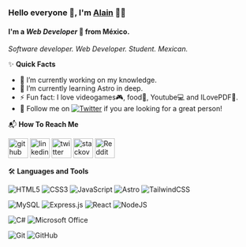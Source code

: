 ### Hello everyone 👋, I'm [Alain](https://github.com/ajlittlebro) 👩‍💻
#### I'm a ***Web Developer*** 🚀 from México.
*Software developer. Web Developer. Student. Mexican.*

✨ **Quick Facts**
- 🔭 I’m currently working on my knowledge. 
- 🌱 I’m currently learning Astro in deep. 
- ⚡ Fun fact: I love videogames🎮, food🍔, Youtube💻 and ILovePDF📑.
- 🤍 Follow me on [![Twitter](https://img.shields.io/twitter/url/https/twitter.com/ajlittlebro.svg?style=social&label=Follow%20%40ajlittlebro)](https://twitter.com/ajlittlebro) if you are looking for a great person!





📬 **How To Reach Me**

[<img src='https://cdn.jsdelivr.net/npm/simple-icons@3.0.1/icons/github.svg' alt='github' height='40'>](https://github.com/ajlittlebro)  [<img src='https://cdn.jsdelivr.net/npm/simple-icons@3.0.1/icons/linkedin.svg' alt='linkedin' height='40'>](https://www.linkedin.com/in/alain-tolentinoi/)  [<img src='https://cdn.jsdelivr.net/npm/simple-icons@3.0.1/icons/twitter.svg' alt='twitter' height='40'>](https://twitter.com/ajlittlebro)  [<img src='https://cdn.jsdelivr.net/npm/simple-icons@3.0.1/icons/stackoverflow.svg' alt='stackoverflow' height='40'>](https://stackoverflow.com/users/22049362/ajlittlebro)  [<img src='https://cdn.jsdelivr.net/npm/simple-icons@3.0.1/icons/reddit.svg' alt='Reddit' height='40'>](https://www.reddit.com/user/ajlittlebro)  

🛠️ **Languages and Tools**

![HTML5](https://img.shields.io/badge/html5-%23E34F26.svg?style=for-the-badge&logo=html5&logoColor=white) ![CSS3](https://img.shields.io/badge/css3-%231572B6.svg?style=for-the-badge&logo=css3&logoColor=white) ![JavaScript](https://img.shields.io/badge/javascript-%23323330.svg?style=for-the-badge&logo=javascript&logoColor=%23F7DF1E) ![Astro](https://img.shields.io/badge/astro-%232C2052.svg?style=for-the-badge&logo=astro&logoColor=white) ![TailwindCSS](https://img.shields.io/badge/tailwindcss-%2338B2AC.svg?style=for-the-badge&logo=tailwind-css&logoColor=white)

![MySQL](https://img.shields.io/badge/mysql-4479A1.svg?style=for-the-badge&logo=mysql&logoColor=white) ![Express.js](https://img.shields.io/badge/express.js-%23404d59.svg?style=for-the-badge&logo=express&logoColor=%2361DAFB) ![React](https://img.shields.io/badge/react-%2320232a.svg?style=for-the-badge&logo=react&logoColor=%2361DAFB) ![NodeJS](https://img.shields.io/badge/node.js-6DA55F?style=for-the-badge&logo=node.js&logoColor=white)

![C#](https://img.shields.io/badge/c%23-%23239120.svg?style=for-the-badge&logo=csharp&logoColor=white) ![Microsoft Office](https://img.shields.io/badge/Microsoft_Office-D83B01?style=for-the-badge&logo=microsoft-office&logoColor=white)

![Git](https://img.shields.io/badge/git-%23F05033.svg?style=for-the-badge&logo=git&logoColor=white) ![GitHub](https://img.shields.io/badge/github-%23121011.svg?style=for-the-badge&logo=github&logoColor=white)



